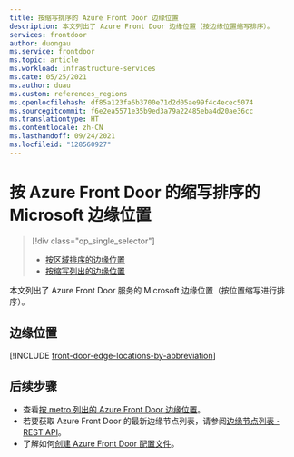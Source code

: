 ```yaml
---
title: 按缩写排序的 Azure Front Door 边缘位置
description: 本文列出了 Azure Front Door 边缘位置（按边缘位置缩写排序）。
services: frontdoor
author: duongau
ms.service: frontdoor
ms.topic: article
ms.workload: infrastructure-services
ms.date: 05/25/2021
ms.author: duau
ms.custom: references_regions
ms.openlocfilehash: df85a123fa6b3700e71d2d05ae99f4c4ecec5074
ms.sourcegitcommit: f6e2ea5571e35b9ed3a79a22485eba4d20ae36cc
ms.translationtype: HT
ms.contentlocale: zh-CN
ms.lasthandoff: 09/24/2021
ms.locfileid: "128560927"
---
```

# <a name="microsoft-edge-locations-by-abbreviation-for-azure-front-door"></a>按 Azure Front Door 的缩写排序的 Microsoft 边缘位置
> [!div class="op_single_selector"]
> * [按区域排序的边缘位置](edge-locations-by-region.md)
> * [按缩写列出的边缘位置](edge-locations-abbreviation.md)
> 

本文列出了 Azure Front Door 服务的 Microsoft 边缘位置（按位置缩写进行排序）。

## <a name="edge-locations"></a>边缘位置

[!INCLUDE [front-door-edge-locations-by-abbreviation](../../includes/front-door-edge-locations-by-abbreviation.md)]

## <a name="next-steps"></a>后续步骤

* 查看[按 metro 列出的 Azure Front Door 边缘位置](edge-locations-by-region.md)。
* 若要获取 Azure Front Door 的最新边缘节点列表，请参阅[边缘节点列表 - REST API](/rest/api/cdn/edge-nodes/list)。
* 了解如何[创建 Azure Front Door 配置文件](quickstart-create-front-door.md)。
